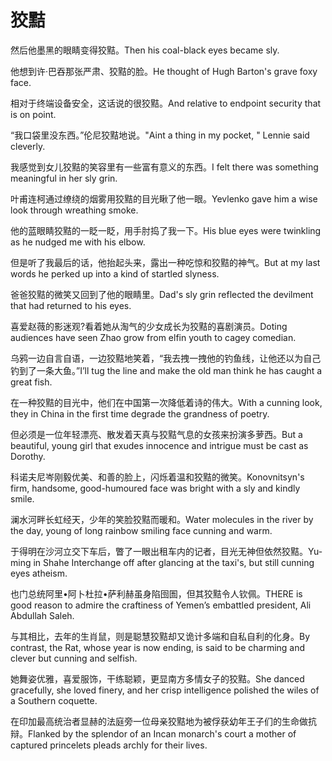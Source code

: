 # 狡黠

<p><span class="chinese">然后他墨黑的眼睛变得狡黠。</span><span class="english">Then his coal-black eyes became sly.</span></p>

<p><span class="chinese">他想到许·巴吞那张严肃、狡黠的脸。</span><span class="english">He thought of Hugh Barton's grave foxy face.</span></p>

<p><span class="chinese">相对于终端设备安全，这话说的很狡黠。</span><span class="english">And relative to endpoint security that is on point.</span></p>

<p><span class="chinese">“我口袋里没东西。”伦尼狡黠地说。</span><span class="english">"Aint a thing in my pocket, " Lennie said cleverly.</span></p>

<p><span class="chinese">我感觉到女儿狡黠的笑容里有一些富有意义的东西。</span><span class="english">I felt there was something meaningful in her sly grin.</span></p>

<p><span class="chinese">叶甫连柯通过缭绕的烟雾用狡黠的目光瞅了他一眼。</span><span class="english">Yevlenko gave him a wise look through wreathing smoke.</span></p>

<p><span class="chinese">他的蓝眼睛狡黠的一眨一眨，用手肘捣了我一下。</span><span class="english">His blue eyes were twinkling as he nudged me with his elbow.</span></p>

<p><span class="chinese">但是听了我最后的话，他抬起头来，露出一种吃惊和狡黠的神气。</span><span class="english">But at my last words he perked up into a kind of startled slyness.</span></p>

<p><span class="chinese">爸爸狡黠的微笑又回到了他的眼睛里。</span><span class="english">Dad's sly grin reflected the devilment that had returned to his eyes.</span></p>

<p><span class="chinese">喜爱赵薇的影迷观?看着她从淘气的少女成长为狡黠的喜剧演员。</span><span class="english">Doting audiences have seen Zhao grow from elfin youth to cagey comedian.</span></p>

<p><span class="chinese">乌鸦一边自言自语，一边狡黠地笑着，“我去拽一拽他的钓鱼线，让他还以为自己钓到了一条大鱼。”</span><span class="english">I’ll tug the line and make the old man think he has caught a great fish.</span></p>

<p><span class="chinese">在一种狡黠的目光中，他们在中国第一次降低着诗的伟大。</span><span class="english">With a cunning look, they in China in the first time degrade the grandness of poetry.</span></p>

<p><span class="chinese">但必须是一位年轻漂亮、散发着天真与狡黠气息的女孩来扮演多萝西。</span><span class="english">But a beautiful, young girl that exudes innocence and intrigue must be cast as Dorothy.</span></p>

<p><span class="chinese">科诺夫尼岑刚毅优美、和善的脸上，闪烁着温和狡黠的微笑。</span><span class="english">Konovnitsyn's firm, handsome, good-humoured face was bright with a sly and kindly smile.</span></p>

<p><span class="chinese">澜水河畔长虹经天，少年的笑脸狡黠而暖和。</span><span class="english">Water molecules in the river by the day, young of long rainbow smiling face cunning and warm.</span></p>

<p><span class="chinese">于得明在沙河立交下车后，瞥了一眼出租车内的记者，目光无神但依然狡黠。</span><span class="english">Yu-ming in Shahe Interchange off after glancing at the taxi's, but still cunning eyes atheism.</span></p>

<p><span class="chinese">也门总统阿里•阿卜杜拉•萨利赫虽身陷囹圄，但其狡黠令人钦佩。</span><span class="english">THERE is good reason to admire the craftiness of Yemen’s embattled president, Ali Abdullah Saleh.</span></p>

<p><span class="chinese">与其相比，去年的生肖鼠，则是聪慧狡黠却又诡计多端和自私自利的化身。</span><span class="english">By contrast, the Rat, whose year is now ending, is said to be charming and clever but cunning and selfish.</span></p>

<p><span class="chinese">她舞姿优雅，喜爱服饰，干练聪颖，更显南方多情女子的狡黠。</span><span class="english">She danced gracefully, she loved finery, and her crisp intelligence polished the wiles of a Southern coquette.</span></p>

<p><span class="chinese">在印加最高统治者显赫的法庭旁一位母亲狡黠地为被俘获幼年王子们的生命做抗辩。</span><span class="english">Flanked by the splendor of an Incan monarch's court a mother of captured princelets pleads archly for their lives.</span></p>

